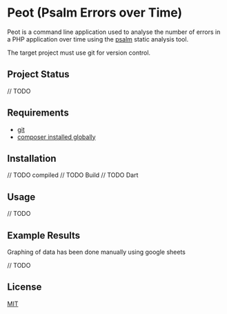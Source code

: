 # Peot (Psalm Errors over Time)

Peot is a command line application used to analyse the number of errors in a PHP application over time using the [psalm](https://github.com/vimeo/psalm) static analysis tool. 

The target project must use git for version control.

## Project Status
// TODO

## Requirements
- [git](https://git-scm.com/)
- [composer installed globally](https://getcomposer.org/doc/00-intro.md#globally)

## Installation
// TODO compiled
// TODO Build
// TODO Dart

## Usage
// TODO

## Example Results
Graphing of data has been done manually using google sheets

// TODO

## License
[MIT](LICENSE)
